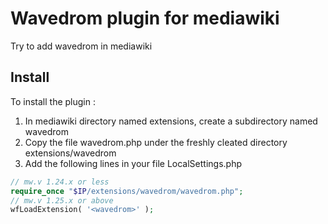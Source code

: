 # Wavedrom plugin for mediawiki
Try to add wavedrom in mediawiki


## Install

To install the plugin :
1. In mediawiki directory named extensions, create a subdirectory named wavedrom
2. Copy the file wavedrom.php under the freshly cleated directory extensions/wavedrom
3. Add the following lines in your file LocalSettings.php
```php
// mw.v 1.24.x or less
require_once "$IP/extensions/wavedrom/wavedrom.php";
// mw.v 1.25.x or above
wfLoadExtension( '<wavedrom>' );
```
